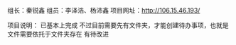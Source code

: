 组长：秦锐鑫
组员：李泽浩、杨沛鑫
项目网址：http://106.15.46.193/

项目说明：
已基本上完成
不过目前需要先有文件夹，才能创建待办事项，也就是文件需要依托于文件夹存在
有待改进
